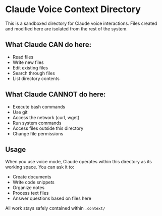 # Claude Voice Context Directory

This is a sandboxed directory for Claude voice interactions. Files created and modified here are isolated from the rest of the system.

## What Claude CAN do here:
- Read files
- Write new files
- Edit existing files
- Search through files
- List directory contents

## What Claude CANNOT do here:
- Execute bash commands
- Use git
- Access the network (curl, wget)
- Run system commands
- Access files outside this directory
- Change file permissions

## Usage
When you use voice mode, Claude operates within this directory as its working space. You can ask it to:
- Create documents
- Write code snippets
- Organize notes
- Process text files
- Answer questions based on files here

All work stays safely contained within `.context/`